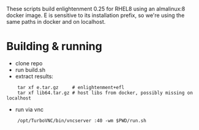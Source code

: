 These scripts build enlightenment 0.25 for RHEL8 using an almalinux:8 docker
image. E is sensitive to its installation prefix, so we're using the same paths
in docker and on localhost.

Building & running
==================
- clone repo
- run build.sh
- extract results:
```
    tar xf e.tar.gz     # enlightenment+efl
    tar xf lib64.tar.gz # host libs from docker, possibly missing on localhost
```
- run via vnc
```
    /opt/TurboVNC/bin/vncserver :40 -wm $PWD/run.sh
```
